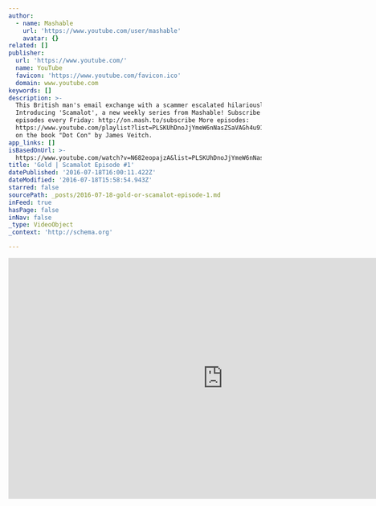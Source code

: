 ```yaml
---
author:
  - name: Mashable
    url: 'https://www.youtube.com/user/mashable'
    avatar: {}
related: []
publisher:
  url: 'https://www.youtube.com/'
  name: YouTube
  favicon: 'https://www.youtube.com/favicon.ico'
  domain: www.youtube.com
keywords: []
description: >-
  This British man's email exchange with a scammer escalated hilariously.
  Introducing 'Scamalot', a new weekly series from Mashable! Subscribe for new
  episodes every Friday: http://on.mash.to/subscribe More episodes:
  https://www.youtube.com/playlist?list=PLSKUhDnoJjYmeW6nNasZSaVAGh4u91pEk Based
  on the book "Dot Con" by James Veitch.
app_links: []
isBasedOnUrl: >-
  https://www.youtube.com/watch?v=N682eopajzA&list=PLSKUhDnoJjYmeW6nNasZSaVAGh4u91pEk&index=6
title: 'Gold | Scamalot Episode #1'
datePublished: '2016-07-18T16:00:11.422Z'
dateModified: '2016-07-18T15:58:54.943Z'
starred: false
sourcePath: _posts/2016-07-18-gold-or-scamalot-episode-1.md
inFeed: true
hasPage: false
inNav: false
_type: VideoObject
_context: 'http://schema.org'

---
```

<iframe src="https://cdn.embedly.com/widgets/media.html?src=https%3A%2F%2Fwww.youtube.com%2Fembed%2Fvideoseries%3Flist%3DPLSKUhDnoJjYmeW6nNasZSaVAGh4u91pEk&amp;url=http%3A%2F%2Fwww.youtube.com%2Fwatch%3Fv%3DN682eopajzA&amp;image=https%3A%2F%2Fi.ytimg.com%2Fvi%2FN682eopajzA%2Fhqdefault.jpg&amp;key=b7d04c9b404c499eba89ee7072e1c4f7&amp;type=text%2Fhtml&amp;schema=youtube" width="854" height="480" scrolling="no" frameborder="0" allowfullscreen="" style=""></iframe>